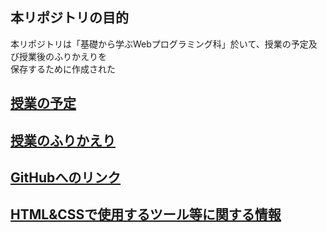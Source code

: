## 本リポジトリの目的

本リポジトリは「基礎から学ぶWebプログラミング科」於いて、授業の予定及び授業後のふりかえりを  
保存するために作成された

## <a href="yotei.md" target="_blank">授業の予定</a>

## <a href="https://github.com/toyomotoworks/list/blob/master/daily.md" target="_blank">授業のふりかえり</a>

## <a href="https://github.com/toyomotoworks/list/blob/master/github.md" target="_blank">GitHubへのリンク</a>

## <a href="tools.md" target="_blank">HTML&CSSで使用するツール等に関する情報</a>
